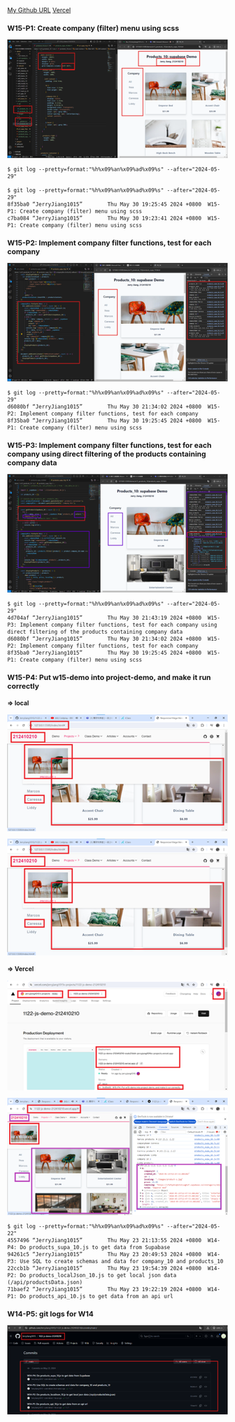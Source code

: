 [My Github URL](https://github.com/JerryJiang1015/1122-js-demo-212410210)
[Vercel](https://1122-js-demo-212411210.vercel.app/#)

### W15-P1: Create company (filter) menu using scss
 
![](w15-p1.png)
 

```
$ git log --pretty=format:"%h%x09%an%x09%ad%x09%s" --after="2024-05-29"

$ git log --pretty=format:"%h%x09%an%x09%ad%x09%s" --after="2024-05-29"
8f35ba0 “JerryJiang1015”        Thu May 30 19:25:45 2024 +0800  W15-P1: Create company (filter) menu using scss
c7ba084 “JerryJiang1015”        Thu May 30 19:23:41 2024 +0800  W15-P1: Create company (filter) menu using scss
```

### W15-P2: Implement company filter functions, test for each company
 
![](w15-p2.png)
 
```
$ git log --pretty=format:"%h%x09%an%x09%ad%x09%s" --after="2024-05-29"
d6080bf “JerryJiang1015”        Thu May 30 21:34:02 2024 +0800  W15-P2: Implement company filter functions, test for each company
8f35ba0 “JerryJiang1015”        Thu May 30 19:25:45 2024 +0800  W15-P1: Create company (filter) menu using scss

```

### W15-P3: Implement company filter functions, test for each company using direct filtering of the products containing company data
 
![](w15-p3.png)
 
 
```
$ git log --pretty=format:"%h%x09%an%x09%ad%x09%s" --after="2024-05-29"
4d704af “JerryJiang1015”        Thu May 30 21:43:19 2024 +0800  W15-P3: Implement company filter functions, test for each company using direct filtering of the products containing company data
d6080bf “JerryJiang1015”        Thu May 30 21:34:02 2024 +0800  W15-P2: Implement company filter functions, test for each company
8f35ba0 “JerryJiang1015”        Thu May 30 19:25:45 2024 +0800  W15-P1: Create company (filter) menu using scss

```

### W15-P4: Put w15-demo into project-demo, and make it run correctly
 
#### => local
 
![](w15-p4-1.png)
 
![](w15-p4-1.png)
 
#### => Vercel
 
![](w15-p4-3.png)
 
![](w15-p4-4.png)
```
$ git log --pretty=format:"%h%x09%an%x09%ad%x09%s" --after="2024-05-22"
4557496 “JerryJiang1015”        Thu May 23 21:13:55 2024 +0800  W14-P4: Do products_supa_10.js to get data from Supabase
94261c5 “JerryJiang1015”        Thu May 23 20:49:53 2024 +0800  W14-P3: Use SQL to create schemas and data for company_10 and products_10
22ccb1b “JerryJiang1015”        Thu May 23 19:54:39 2024 +0800  W14-P2: Do products_localJson_10.js to get local json data (/api/productsData.json)
71baef2 “JerryJiang1015”        Thu May 23 19:22:19 2024 +0800  W14-P1: Do products_api_10.js to get data from an api url

```

### W14-P5: git logs for W14
 
![](w14-p5.png)

```


```